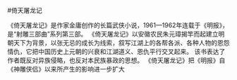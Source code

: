 #倚天屠龙记

《倚天屠龙记》是作家金庸创作的长篇武侠小说，1961—1962年连载于《明报》，是“射雕三部曲”系列第三部。
《倚天屠龙记》以安徽农民朱元璋揭竿而起建立明朝天下为背景，以张无忌的成长为线索，叙写江湖上的各帮各派、各种人物的恩怨情仇，它把中国历史上元朝的兴衰和江湖道义、恩仇平行交叉起来。  该书表达了作者既反对异族侵略，也反对本民族暴政的思想。
《倚天屠龙记》把《明报》自《神雕侠侣》以来所产生的影响进一步扩大